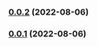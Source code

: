 ### [0.0.2](https://github.com/deveox/storage/compare/v0.0.1...v0.0.2) (2022-08-06)


### [0.0.1](https://github.com/deveox/storage/compare/v0.0.0...v0.0.1) (2022-08-06)


